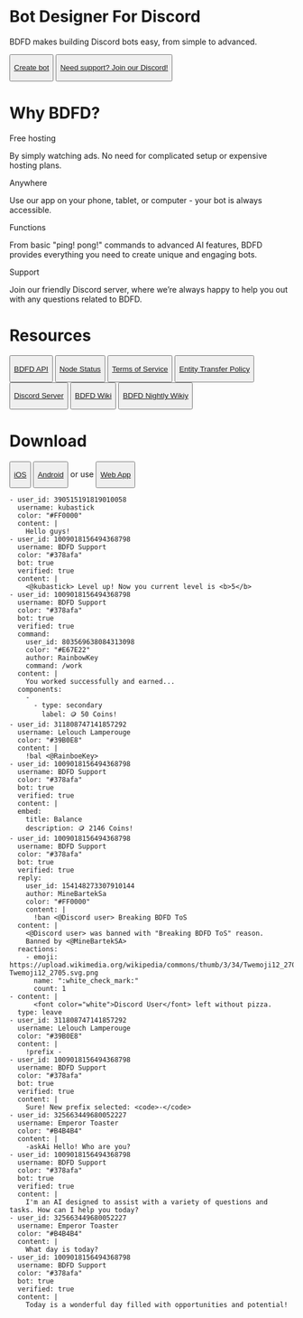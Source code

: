 <link rel="stylesheet" href="./theme/css/home.css">

<div class="bdfd-is">
  <h1 id="bdfd-case">Bot Designer For Discord</h1>
  <p id="truelol"><bold>BDFD</bold> makes building Discord bots easy, from simple to advanced.</p>
  <div class="homeButtons">
    <button class="createMyBot">
      <p><a href="https://app.botdesignerdiscord.com/"><i class="fa fa-plus" aria-hidden="true"></i> Create bot</a></p>
    </button>
    <button class="getHelp">
      <p><a href="https://discord.gg/bot-designer-for-discord-official-server-566363823137882154"><i class="fa fa-share" aria-hidden="true"></i> Need support? Join our Discord!</a></p>
    </button>
  </div>
</div>

<div class="why-bdfd">
  <h1>Why BDFD?</h1>
  <div class="why-bdfd-embed">
    <div class="hosting">
      <i class="fa fa-play-circle" aria-hidden="true"></i>
      <p id="title">Free hosting</p>
      <p id="content">By simply watching ads. No need for complicated setup or expensive hosting plans.</p>
    </div>
    <div class="anywhere">
      <i class="fa fa-desktop" aria-hidden="true"></i>
      <p id="title">Anywhere</p>
      <p id="content">Use our app on your phone, tablet, or computer - your bot is always accessible.</p>
    </div>
    <div class="alotfunctions">
      <i class="fa fa-star" aria-hidden="true"></i>
      <p id="title">Functions</p>
      <p id="content">From basic "ping! pong!" commands to advanced AI features, BDFD provides everything you need to create unique and engaging bots.</p>
    </div>
    <div class="community">
      <i class="fa fa-info-circle" aria-hidden="true"></i>
      <p id="title">Support</p>
      <p id="content">Join our friendly Discord server, where we’re always happy to help you out with any questions related to BDFD.</p>
    </div>
  </div>
</div>

<div class="resources">
  <h1 id="resources">Resources</h1>
  <div class="resourcesButtons">
    <button class="resButton">
      <p><a href="./resources/api.md"><i class="fa fa-bookmark-o" aria-hidden="true"></i> BDFD API</a></p>
    </button>
    <button class="resButton">
      <p><a href="https://botdesignerdiscord.com/status"><i class="fa fa-user" aria-hidden="true"></i> Node Status</a></p>
    </button>
    <button class="resButton">
      <p><a href="./terms.md"><i class="fa fa-ban" aria-hidden="true"></i> Terms of Service</a></p>
    </button>
    <button class="resButton">
      <p><a href="./entityTransferPolicy"><i class="fa fa-exclamation" aria-hidden="true"></i> Entity Transfer Policy</a></p>
    </button>
    <button class="resButton">
      <p><a href="https://discord.gg/bot-designer-for-discord-official-server-566363823137882154"><i class="fa fa-phone" aria-hidden="true"></i> Discord Server</a></p>
    </button>
    <button class="resButton">
      <p><a href="https://wiki.botdesignerdiscord.com/"><i class="fa fa-sun-o" aria-hidden="true"></i> BDFD Wiki</a></p>
    </button>
    <button class="resButton">
      <p><a href="https://wiki.botdesignerdiscord.com/nightly/"><i class="fa fa-moon-o" aria-hidden="true"></i> BDFD Nightly Wikiy</a></p>
    </button>
  </div>
</div>

<div class="download">
  <h1 id="bdfd-case">Download</h1>
  <div class="downloadButtons">
    <button class="downButton">
      <p><a href="https://apps.apple.com/app/bot-designer-for-discord/id1495536477"><i class="fa fa-apple" aria-hidden="true"></i> iOS</a></p>
    </button>
    <button class="downButton">
      <p><a href="https://play.google.com/store/apps/details?id=com.jakubtomana.discordbotdesinger"><i class="fa fa-android" aria-hidden="true"></i> Android</a></p>
    </button>
    <bold>or use</bold>
    <button class="downButton">
      <p><a href="https://app.botdesignerdiscord.com/"><i class="fa fa-laptop" aria-hidden="true"></i> Web App</a></p>
    </button>
  </div>
</div>

```discord yaml
- user_id: 390515191819010058
  username: kubastick
  color: "#FF0000"
  content: |
    Hello guys!
- user_id: 1009018156494368798
  username: BDFD Support
  color: "#378afa"
  bot: true
  verified: true
  content: |
    <@kubastick> Level up! Now you current level is <b>5</b>
- user_id: 1009018156494368798
  username: BDFD Support
  color: "#378afa"
  bot: true
  verified: true
  command:
    user_id: 803569638084313098
    color: "#E67E22"
    author: RainbowKey
    command: /work
  content: |
    You worked successfully and earned...
  components: 
    - 
      - type: secondary
        label: 🪙 50 Coins!
- user_id: 311808747141857292
  username: Lelouch Lamperouge
  color: "#39B0E8"
  content: |
    !bal <@RainboeKey>
- user_id: 1009018156494368798
  username: BDFD Support
  color: "#378afa"
  bot: true
  verified: true
  content: |
  embed:
    title: Balance
    description: 🪙 2146 Coins!
- user_id: 1009018156494368798
  username: BDFD Support
  color: "#378afa"
  bot: true
  verified: true
  reply:
    user_id: 154148273307910144
    author: MineBartekSa
    color: "#FF0000"
    content: |
      !ban <@Discord user> Breaking BDFD ToS
  content: |
    <@Discord user> was banned with "Breaking BDFD ToS" reason.
    Banned by <@MineBartekSA>
  reactions:
    - emoji: https://upload.wikimedia.org/wikipedia/commons/thumb/3/34/Twemoji12_2705.svg/640px-Twemoji12_2705.svg.png
      name: ":white_check_mark:"
      count: 1
- content: |
      <font color="white">Discord User</font> left without pizza.
  type: leave
- user_id: 311808747141857292
  username: Lelouch Lamperouge
  color: "#39B0E8"
  content: |
    !prefix -
- user_id: 1009018156494368798
  username: BDFD Support
  color: "#378afa"
  bot: true
  verified: true
  content: |
    Sure! New prefix selected: <code>-</code>
- user_id: 325663449680052227
  username: Emperor Toaster
  color: "#B4B4B4"
  content: |
    -askAi Hello! Who are you?
- user_id: 1009018156494368798
  username: BDFD Support
  color: "#378afa"
  bot: true
  verified: true
  content: |
    I'm an AI designed to assist with a variety of questions and tasks. How can I help you today?
- user_id: 325663449680052227
  username: Emperor Toaster
  color: "#B4B4B4"
  content: |
    What day is today?
- user_id: 1009018156494368798
  username: BDFD Support
  color: "#378afa"
  bot: true
  verified: true
  content: |
    Today is a wonderful day filled with opportunities and potential!
```
